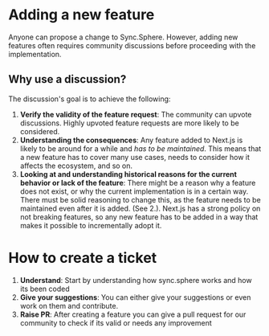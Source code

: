 # Adding a new feature

Anyone can propose a change to Sync.Sphere. However, adding new features often requires community discussions before proceeding with the implementation.

## Why use a discussion?

The discussion's goal is to achieve the following:

1. **Verify the validity of the feature request**: The community can upvote discussions. Highly upvoted feature requests are more likely to be considered.
2. **Understanding the consequences**: Any feature added to Next.js is likely to be around for a while and _has to be maintained_. This means that a new feature has to cover many use cases, needs to consider how it affects the ecosystem, and so on.
3. **Looking at and understanding historical reasons for the current behavior or lack of the feature**: There might be a reason why a feature does not exist, or why the current implementation is in a certain way. There must be solid reasoning to change this, as the feature needs to be maintained even after it is added. (See 2.). Next.js has a strong policy on not breaking features, so any new feature has to be added in a way that makes it possible to incrementally adopt it.

# How to create a ticket

1. **Understand**: Start by understanding how sync.sphere works and how its been coded
2. **Give your suggestions**: You can either give your suggestions or even work on them and contribute.
3. **Raise PR**: After creating a feature you can give a pull request for our community to check if its valid or needs any improvement
